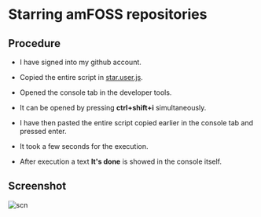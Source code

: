  # **Starring amFOSS repositories**

## Procedure

* I have signed into my github account.

* Copied the entire script in [star.user.js](https://raw.githubusercontent.com/amfoss/star-me/master/star.user.js).

* Opened the console tab in the developer tools.
 * It can be opened by pressing **ctrl+shift+i** simultaneously.
 
* I have then pasted the entire script copied earlier in the console tab and pressed enter.

* It took a few seconds for the execution.

* After execution a text **It's done** is showed in the console itself.

## Screenshot
![scn](https://github.com/adarshreddy-g/amFOSS_tasks/blob/master/Task-01/Screenshot%20from%202020-10-21%2021-43-45.png?raw=true)
